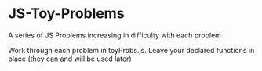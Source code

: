 # JS-Toy-Problems
A series of JS Problems increasing in difficulty with each problem

Work through each problem in toyProbs.js.  Leave your declared functions in place (they can and will be used later)

